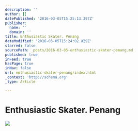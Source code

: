 ```yaml
---
description: ''
author: []
datePublished: '2016-03-05T15:25:13.397Z'
publisher:
  name: ''
  domain: ''
title: Enthusiastic Skater. Penang
dateModified: '2016-03-05T15:24:02.829Z'
starred: false
sourcePath: _posts/2016-03-05-enthusiastic-skater-penang.md
published: true
inFeed: true
hasPage: true
inNav: false
url: enthusiastic-skater-penang/index.html
_context: 'http://schema.org'
_type: Article

---
```

# Enthusiastic Skater. Penang
![](https://the-grid-user-content.s3-us-west-2.amazonaws.com/df286ae4-afd8-423d-8bbc-584c6a62bbe9.png)